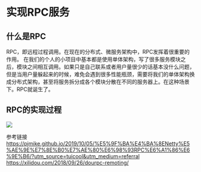 # 实现RPC服务
## 什么是RPC
RPC，即远程过程调用。在现在的分布式、微服务架构中，RPC发挥着很重要的作用。
在我们的个人的小项目中基本都是使用单体架构，写了很多服务模块之后，模块之间相互调用。如果只是自己联系或者用户量很少的话基本没什么问题，但是当用户量躲起来的时候，难免会遇到很多性能瓶颈，需要将我们的单体架构换成分布式架构，甚至将服务拆分成各个模块分散在不同的服务器上。在这种场景下。RPC就诞生了。

## RPC的实现过程
![](http://img.fosuchao.com/20200224171407.png)





参考链接
https://pjmike.github.io/2019/10/05/%E5%9F%BA%E4%BA%8ENetty%E5%AE%9E%E7%8E%B0%E7%AE%80%E6%98%93RPC%E6%A1%86%E6%9E%B6/?utm_source=tuicool&utm_medium=referral
https://xilidou.com/2018/09/26/dourpc-remoting/

